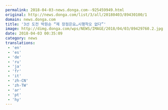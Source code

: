 ```yaml
---
permalink: 2018-04-03-news.donga.com--925459949.html
original: http://news.donga.com/list/3/all/20180403/89430100/1
domain: news.donga.com
title: '3선 도전 박원순 “제 장점은요…시행착오 없다”'
image: http://dimg.donga.com/wps/NEWS/IMAGE/2018/04/03/89429760.2.jpg
date: 2018-04-03 00:35:09
category: news
translations: 
 - 'en'
 - 'es'
 - 'de'
 - 'ru'
 - 'ja'
 - 'fr'
 - 'it'
 - 'zh-CN'
 - 'zh-TW'
 - 'ar'
 - 'pt'
 - 'hy'
---
```


